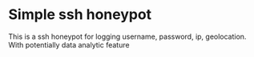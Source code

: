 # Simple ssh honeypot 

This is a ssh honeypot for logging username, password, ip, geolocation. With potentially data analytic feature